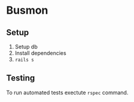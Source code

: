 # Busmon

## Setup

1. Setup db
1. Install dependencies
1. `rails s`

## Testing

To run automated tests exectute `rspec` command.
